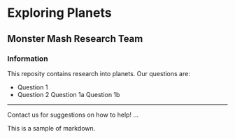 # Exploring Planets

## Monster Mash Research Team

### Information

This reposity contains research into planets.  Our questions are:
* Question 1
* Question 2
   Question 1a
   Question 1b
---
Contact us for suggestions on how to help!
...

This is a sample of markdown.
